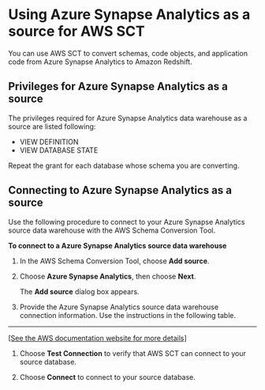 # Using Azure Synapse Analytics as a source for AWS SCT<a name="CHAP_Source.AzureSynapse"></a>

You can use AWS SCT to convert schemas, code objects, and application code from Azure Synapse Analytics to Amazon Redshift\. 

## Privileges for Azure Synapse Analytics as a source<a name="CHAP_Source.AzureSynapse.Permissions"></a>

The privileges required for Azure Synapse Analytics data warehouse as a source are listed following: 
+ VIEW DEFINITION 
+ VIEW DATABASE STATE 

Repeat the grant for each database whose schema you are converting\. 

## Connecting to Azure Synapse Analytics as a source<a name="CHAP_Source.AzureSynapse.Connecting"></a>

Use the following procedure to connect to your Azure Synapse Analytics source data warehouse with the AWS Schema Conversion Tool\. 

**To connect to a Azure Synapse Analytics source data warehouse**

1. In the AWS Schema Conversion Tool, choose **Add source**\. 

1. Choose **Azure Synapse Analytics**, then choose **Next**\. 

   The **Add source** dialog box appears\.

1. Provide the Azure Synapse Analytics source data warehouse connection information\. Use the instructions in the following table\.   
****    
[\[See the AWS documentation website for more details\]](http://docs.aws.amazon.com/SchemaConversionTool/latest/userguide/CHAP_Source.AzureSynapse.html)

1. Choose **Test Connection** to verify that AWS SCT can connect to your source database\. 

1. Choose **Connect** to connect to your source database\.